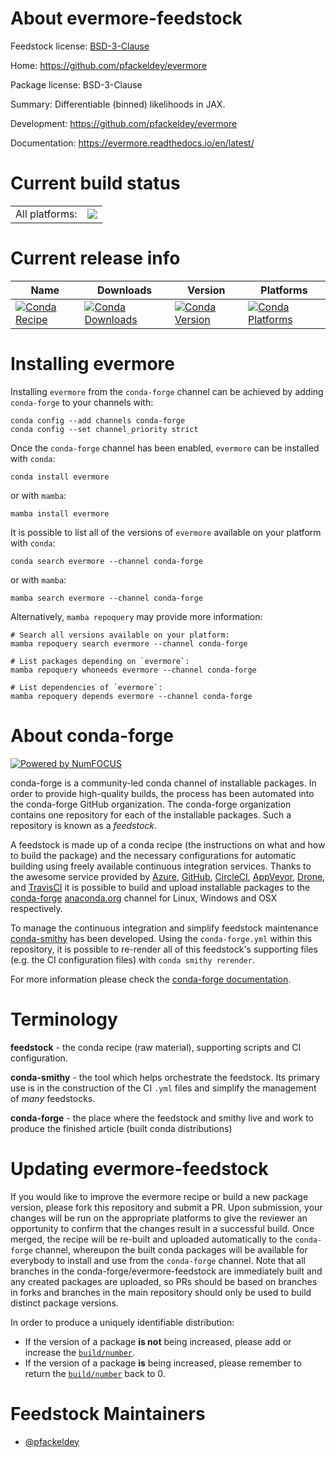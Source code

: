 About evermore-feedstock
========================

Feedstock license: [BSD-3-Clause](https://github.com/conda-forge/evermore-feedstock/blob/main/LICENSE.txt)

Home: https://github.com/pfackeldey/evermore

Package license: BSD-3-Clause

Summary: Differentiable (binned) likelihoods in JAX.

Development: https://github.com/pfackeldey/evermore

Documentation: https://evermore.readthedocs.io/en/latest/

Current build status
====================


<table><tr><td>All platforms:</td>
    <td>
      <a href="https://dev.azure.com/conda-forge/feedstock-builds/_build/latest?definitionId=23219&branchName=main">
        <img src="https://dev.azure.com/conda-forge/feedstock-builds/_apis/build/status/evermore-feedstock?branchName=main">
      </a>
    </td>
  </tr>
</table>

Current release info
====================

| Name | Downloads | Version | Platforms |
| --- | --- | --- | --- |
| [![Conda Recipe](https://img.shields.io/badge/recipe-evermore-green.svg)](https://anaconda.org/conda-forge/evermore) | [![Conda Downloads](https://img.shields.io/conda/dn/conda-forge/evermore.svg)](https://anaconda.org/conda-forge/evermore) | [![Conda Version](https://img.shields.io/conda/vn/conda-forge/evermore.svg)](https://anaconda.org/conda-forge/evermore) | [![Conda Platforms](https://img.shields.io/conda/pn/conda-forge/evermore.svg)](https://anaconda.org/conda-forge/evermore) |

Installing evermore
===================

Installing `evermore` from the `conda-forge` channel can be achieved by adding `conda-forge` to your channels with:

```
conda config --add channels conda-forge
conda config --set channel_priority strict
```

Once the `conda-forge` channel has been enabled, `evermore` can be installed with `conda`:

```
conda install evermore
```

or with `mamba`:

```
mamba install evermore
```

It is possible to list all of the versions of `evermore` available on your platform with `conda`:

```
conda search evermore --channel conda-forge
```

or with `mamba`:

```
mamba search evermore --channel conda-forge
```

Alternatively, `mamba repoquery` may provide more information:

```
# Search all versions available on your platform:
mamba repoquery search evermore --channel conda-forge

# List packages depending on `evermore`:
mamba repoquery whoneeds evermore --channel conda-forge

# List dependencies of `evermore`:
mamba repoquery depends evermore --channel conda-forge
```


About conda-forge
=================

[![Powered by
NumFOCUS](https://img.shields.io/badge/powered%20by-NumFOCUS-orange.svg?style=flat&colorA=E1523D&colorB=007D8A)](https://numfocus.org)

conda-forge is a community-led conda channel of installable packages.
In order to provide high-quality builds, the process has been automated into the
conda-forge GitHub organization. The conda-forge organization contains one repository
for each of the installable packages. Such a repository is known as a *feedstock*.

A feedstock is made up of a conda recipe (the instructions on what and how to build
the package) and the necessary configurations for automatic building using freely
available continuous integration services. Thanks to the awesome service provided by
[Azure](https://azure.microsoft.com/en-us/services/devops/), [GitHub](https://github.com/),
[CircleCI](https://circleci.com/), [AppVeyor](https://www.appveyor.com/),
[Drone](https://cloud.drone.io/welcome), and [TravisCI](https://travis-ci.com/)
it is possible to build and upload installable packages to the
[conda-forge](https://anaconda.org/conda-forge) [anaconda.org](https://anaconda.org/)
channel for Linux, Windows and OSX respectively.

To manage the continuous integration and simplify feedstock maintenance
[conda-smithy](https://github.com/conda-forge/conda-smithy) has been developed.
Using the ``conda-forge.yml`` within this repository, it is possible to re-render all of
this feedstock's supporting files (e.g. the CI configuration files) with ``conda smithy rerender``.

For more information please check the [conda-forge documentation](https://conda-forge.org/docs/).

Terminology
===========

**feedstock** - the conda recipe (raw material), supporting scripts and CI configuration.

**conda-smithy** - the tool which helps orchestrate the feedstock.
                   Its primary use is in the construction of the CI ``.yml`` files
                   and simplify the management of *many* feedstocks.

**conda-forge** - the place where the feedstock and smithy live and work to
                  produce the finished article (built conda distributions)


Updating evermore-feedstock
===========================

If you would like to improve the evermore recipe or build a new
package version, please fork this repository and submit a PR. Upon submission,
your changes will be run on the appropriate platforms to give the reviewer an
opportunity to confirm that the changes result in a successful build. Once
merged, the recipe will be re-built and uploaded automatically to the
`conda-forge` channel, whereupon the built conda packages will be available for
everybody to install and use from the `conda-forge` channel.
Note that all branches in the conda-forge/evermore-feedstock are
immediately built and any created packages are uploaded, so PRs should be based
on branches in forks and branches in the main repository should only be used to
build distinct package versions.

In order to produce a uniquely identifiable distribution:
 * If the version of a package **is not** being increased, please add or increase
   the [``build/number``](https://docs.conda.io/projects/conda-build/en/latest/resources/define-metadata.html#build-number-and-string).
 * If the version of a package **is** being increased, please remember to return
   the [``build/number``](https://docs.conda.io/projects/conda-build/en/latest/resources/define-metadata.html#build-number-and-string)
   back to 0.

Feedstock Maintainers
=====================

* [@pfackeldey](https://github.com/pfackeldey/)

